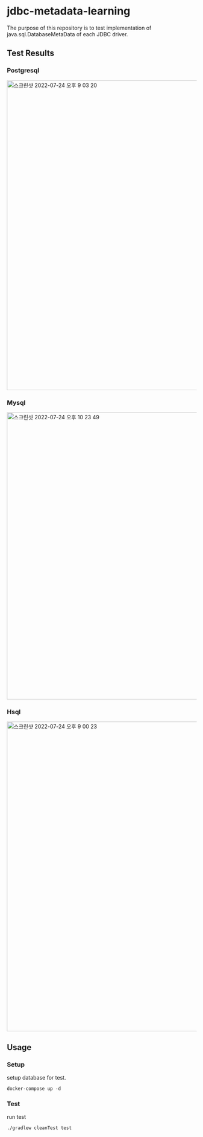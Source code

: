 # jdbc-metadata-learning
The purpose of this repository is to test implementation of java.sql.DatabaseMetaData of each JDBC driver.

## Test Results
### Postgresql
<img width="820" alt="스크린샷 2022-07-24 오후 9 03 20" src="https://user-images.githubusercontent.com/13404470/180647384-f000df56-3f71-44c5-8a25-46a385c7fd09.png">

### Mysql
<img width="760" alt="스크린샷 2022-07-24 오후 10 23 49" src="https://user-images.githubusercontent.com/13404470/180649081-336ddae1-3bd0-443a-aa8e-79673ad31633.png">


### Hsql
<img width="820" alt="스크린샷 2022-07-24 오후 9 00 23" src="https://user-images.githubusercontent.com/13404470/180647416-6650668e-3769-471f-91ce-18c50605f891.png">



## Usage
### Setup
setup database for test.
```
docker-compose up -d
```

### Test
run test
```
./gradlew cleanTest test
```
